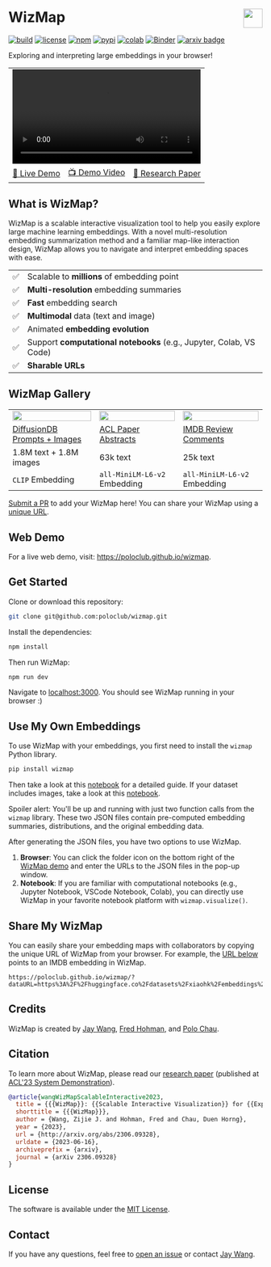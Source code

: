# WizMap <a href="https://poloclub.github.io/wizmap/"><img align="right" src="../src/imgs/icon-wizmap.svg" height="38"></img></a>

[![build](https://github.com/poloclub/wizmap/actions/workflows/build.yml/badge.svg)](https://github.com/poloclub/wizmap/actions/workflows/build.yml)
[![license](https://img.shields.io/badge/License-MIT-success)](https://github.com/poloclub/wizmap/blob/main/LICENSE)
[![npm](https://img.shields.io/npm/v/wizmap?color=red)](https://www.npmjs.com/package/wizmap)
[![pypi](https://img.shields.io/pypi/v/wizmap?color=blue)](https://pypi.python.org/pypi/wizmap)
[![colab](https://colab.research.google.com/assets/colab-badge.svg)](https://colab.research.google.com/drive/1GNdmBnc5UA7OYBZPtHu244eiAN-0IMZA?usp=sharing)
[![Binder](https://mybinder.org/badge_logo.svg)](https://mybinder.org/v2/gh/poloclub/wizmap/master?urlpath=lab/tree/example/imdb.ipynb)
[![arxiv badge](https://img.shields.io/badge/arXiv-2306.09328-red)](https://arxiv.org/abs/2306.09328)

<!-- [![DOI:10.1145/3491101.3519653](https://img.shields.io/badge/DOI-10.1145/3491101.3519653-blue)](https://doi.org/10.1145/3491101.3519653) -->

Exploring and interpreting large embeddings in your browser!

<table>
  <tr>
    <td colspan="3"><video width="100%" src='https://github.com/poloclub/wizmap/assets/15007159/26d26336-e611-4d00-b535-8837da59be82'></td>
  </tr>
  <tr></tr>
  <tr>
    <td><a href="https://poloclub.github.io/wizmap">🚀 Live Demo</a></td>
    <td><a href="https://youtu.be/8fJG87QVceQ">📺 Demo Video</a></td>
    <td><a href="https://arxiv.org/abs/2306.09328">📖 Research Paper</a></td>
  </tr>
</table>

## What is WizMap?

WizMap is a scalable interactive visualization tool to help you easily explore large machine learning embeddings. With a novel multi-resolution embedding summarization method and a familiar map-like interaction design, WizMap allows you to navigate and interpret embedding spaces with ease.

<table>
  <tr>
    <td>✅</td>
    <td>Scalable to <strong>millions</strong> of embedding point</td>
  </tr>
  <tr></tr>
  <tr>
    <td>✅</td>
    <td><strong>Multi-resolution</strong> embedding summaries</td>
  </tr>
  <tr></tr>
  <tr>
    <td>✅</td>
    <td><strong>Fast</strong> embedding search</td>
  </tr>
  <tr></tr>
    <tr>
    <td>✅</td>
    <td><strong>Multimodal</strong> data (text and image)</td>
  </tr>
  <tr></tr>
  <tr>
    <td>✅</td>
    <td>Animated <strong>embedding evolution</strong></td>
  </tr>
  <tr></tr>
  <tr>
    <td>✅</td>
    <td>Support <strong>computational notebooks</strong> (e.g., Jupyter, Colab, VS Code)</td>
  </tr>
  <tr></tr>
  <tr>
    <td>✅</td>
    <td><strong>Sharable URLs</strong></td>
  </tr>
  <tr></tr>
</table>

## WizMap Gallery

<table>
  <tr>
    <td><a href="https://poloclub.github.io/wizmap/?dataset=diffusiondb"><img src="https://i.imgur.com/hTcu3rJ.jpg" width="100%"></a></td>
    <td><a href="https://poloclub.github.io/wizmap/?dataset=diffusiondb"><img src="https://i.imgur.com/AYUEHWz.png" width="100%"></a></td>
    <td><a href="https://poloclub.github.io/wizmap/?dataset=diffusiondb"><img src="https://i.imgur.com/iyBzqHQ.png" width="100%"></a></td>
  </tr>
  <tr></tr>
  <tr>
    <td><a href="https://poloclub.github.io/wizmap/?dataset=diffusiondb">DiffusionDB Prompts + Images</a></td>
    <td><a href="https://poloclub.github.io/wizmap/?dataset=acl-abstracts">ACL Paper Abstracts</a></td>
    <td><a href="https://poloclub.github.io/wizmap/?dataset=imdb">IMDB Review Comments</a></td>
  </tr>
  <tr></tr>
  <tr>
    <td>1.8M text + 1.8M images</a></td>
    <td>63k text</td>
    <td>25k text</td>
  </tr>
  <tr></tr>
  <tr>
    <td><code>CLIP</code> Embedding</td>
    <td><code>all-MiniLM-L6-v2</code> Embedding</td>
    <td><code>all-MiniLM-L6-v2</code> Embedding</td>
  </tr>
  <tr></tr>
</table>

[Submit a PR](https://github.com/poloclub/wizmap/pulls) to add your WizMap here! You can share your WizMap using a [unique URL](#share-my-wizmap).

## Web Demo

For a live web demo, visit: <https://poloclub.github.io/wizmap>.

## Get Started

Clone or download this repository:

```bash
git clone git@github.com:poloclub/wizmap.git
```

Install the dependencies:

```bash
npm install
```

Then run WizMap:

```bash
npm run dev
```

Navigate to [localhost:3000](https://localhost:3000). You should see WizMap running in your browser :)

## Use My Own Embeddings

To use WizMap with your embeddings, you first need to install the `wizmap` Python library.

```bash
pip install wizmap
```

Then take a look at this [notebook](./example/imdb.ipynb) for a detailed guide. If your dataset includes images, take a look at this [notebook](./example/diffusiondb-images.ipynb).

Spoiler alert: You'll be up and running with just two function calls from the `wizmap` library. These two JSON files contain pre-computed embedding summaries, distributions, and the original embedding data.

After generating the JSON files, you have two options to use WizMap.

1. **Browser**: You can click the folder icon on the bottom right of the [WizMap demo](https://poloclub.github.io/wizmap/) and enter the URLs to the JSON files in the pop-up window.
2. **Notebook**: If you are familiar with computational notebooks (e.g., Jupyter Notebook, VSCode Notebook, Colab), you can directly use WizMap in your favorite notebook platform with `wizmap.visualize()`.

## Share My WizMap

You can easily share your embedding maps with collaborators by copying the unique URL of WizMap from your browser. For example, the [URL below](https://poloclub.github.io/wizmap/?dataURL=https%3A%2F%2Fhuggingface.co%2Fdatasets%2Fxiaohk%2Fembeddings%2Fresolve%2Fmain%2Fimdb%2Fdata.ndjson&gridURL=https%3A%2F%2Fhuggingface.co%2Fdatasets%2Fxiaohk%2Fembeddings%2Fresolve%2Fmain%2Fimdb%2Fgrid.json) points to an IMDB embedding in WizMap.

```
https://poloclub.github.io/wizmap/?dataURL=https%3A%2F%2Fhuggingface.co%2Fdatasets%2Fxiaohk%2Fembeddings%2Fresolve%2Fmain%2Fimdb%2Fdata.ndjson&gridURL=https%3A%2F%2Fhuggingface.co%2Fdatasets%2Fxiaohk%2Fembeddings%2Fresolve%2Fmain%2Fimdb%2Fgrid.json
```

## Credits

WizMap is created by <a href='https://zijie.wang/' target='_blank'>Jay Wang</a>, <a href='http://fredhohman.com/' target='_blank'>Fred Hohman</a>, and <a href='https://poloclub.github.io/polochau/' target='_blank'>Polo Chau</a>.

## Citation

To learn more about WizMap, please read our [research paper](https://arxiv.org/abs/2306.09328) (published at [ACL'23 System Demonstration](https://2023.aclweb.org/program/accepted_system_demonstration/)).

```bibtex
@article{wangWizMapScalableInteractive2023,
  title = {{{WizMap}}: {{Scalable Interactive Visualization}} for {{Exploring Large Machine Learning Embeddings}}},
  shorttitle = {{{WizMap}}},
  author = {Wang, Zijie J. and Hohman, Fred and Chau, Duen Horng},
  year = {2023},
  url = {http://arxiv.org/abs/2306.09328},
  urldate = {2023-06-16},
  archiveprefix = {arxiv},
  journal = {arXiv 2306.09328}
}
```

## License

The software is available under the [MIT License](https://github.com/poloclub/wizmap/blob/master/LICENSE).

## Contact

If you have any questions, feel free to [open an issue](https://github.com/poloclub/wizmap/issues/new) or contact [Jay Wang](https://zijie.wang).
